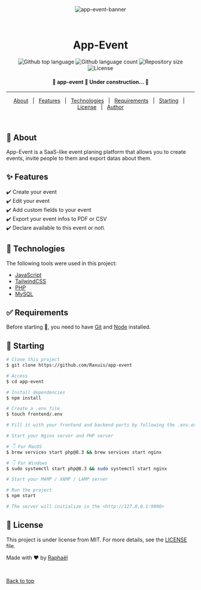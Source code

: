 <div align="center" id="top"> 
  <img src="https://i.ibb.co/WvMgft1/app-event.jpg" alt="app-event-banner" />

&#xa0;

</div>

<h1 align="center">App-Event</h1>

<p align="center">
  <img alt="Github top language" src="https://img.shields.io/github/languages/top/Raxuis/app-event?color=56BEB8">

  <img alt="Github language count" src="https://img.shields.io/github/languages/count/Raxuis/app-event?color=56BEB8">

  <img alt="Repository size" src="https://img.shields.io/github/repo-size/Raxuis/app-event?color=56BEB8">

  <img alt="License" src="https://img.shields.io/github/license/Raxuis/app-event?color=56BEB8">
</p>

<!-- Status -->

<h4 align="center">
	🚧  app-event 🚀 Under construction...  🚧
</h4>

<hr>

<p align="center">
  <a href="#dart-about">About</a> &#xa0; | &#xa0; 
  <a href="#sparkles-features">Features</a> &#xa0; | &#xa0;
  <a href="#rocket-technologies">Technologies</a> &#xa0; | &#xa0;
  <a href="#white_check_mark-requirements">Requirements</a> &#xa0; | &#xa0;
  <a href="#checkered_flag-starting">Starting</a> &#xa0; | &#xa0;
  <a href="#memo-license">License</a> &#xa0; | &#xa0;
  <a href="https://github.com/Raxuis" target="_blank">Author</a>
</p>

<br>

## :dart: About

App-Event is a SaaS-like event planing platform that allows you to create events, invite people to them and export datas about them.

## :sparkles: Features

:heavy_check_mark: Create your event\
:heavy_check_mark: Edit your event\
:heavy_check_mark: Add custom fields to your event\
:heavy_check_mark: Export your event infos to PDF or CSV\
:heavy_check_mark: Declare available to this event or not\

## :rocket: Technologies

The following tools were used in this project:

- [JavaScript](https://developer.mozilla.org/fr/)
- [TailwindCSS](https://tailwindcss.com/)
- [PHP](https://www.php.net/)
- [MySQL](https://www.mysql.com/fr/)

## :white_check_mark: Requirements

Before starting :checkered_flag:, you need to have [Git](https://git-scm.com) and [Node](https://nodejs.org/en/) installed.

## :checkered_flag: Starting

```bash
# Clone this project
$ git clone https://github.com/Raxuis/app-event

# Access
$ cd app-event

# Install dependencies
$ npm install

# Create a .env file
$ touch frontend/.env

# Fill it with your frontend and backend ports by following the .env.example

# Start your Nginx server and PHP server

# 👇 For MacOS
$ brew services start php@8.3 && brew services start nginx

# 👇 For Windows
$ sudo systemctl start php@8.3 && sudo systemctl start nginx

# Start your MAMP / XAMP / LAMP server

# Run the project
$ npm start

# The server will initialize in the <http://127.0.0.1:9090>
```

## :memo: License

This project is under license from MIT. For more details, see the [LICENSE](LICENSE.md) file.

Made with :heart: by <a href="https://github.com/Raxuis" target="_blank">Raphaël</a>

&#xa0;

<a href="#top">Back to top</a>
